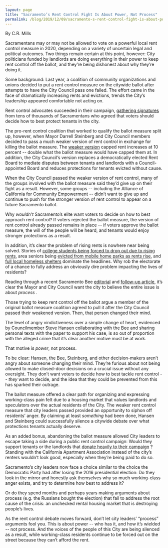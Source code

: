 ```yaml
---
layout: page
title: "Sacramento’s Rent Control Fight Is About Power, Not Process"
permalink: /blog/2019/12/09/sacramento-s-rent-control-fight-is-about-power-not-process/
---
```


By C.R. Mills

Sacramentans may or may not be allowed to vote on a powerful local rent control measure in 2020, depending on a variety of uncertain legal and political outcomes. Two things remain certain at this point, however: City politicians funded by landlords are doing everything in their power to keep rent control off the ballot, and they’re being dishonest about why they’re doing it.

Some background: Last year, a coalition of community organizations and unions decided to put a rent control measure on the citywide ballot after attempts to have the City Council pass one failed. The effort came in the face of dramatically increasing rents and evictions, trends the City’s leadership appeared comfortable not acting on.

Rent control advocates succeeded in their campaign, [gathering signatures](http://www.capradio.org/articles/2018/08/30/sacramento-rent-control-proponents-file-signatures-for-ballot-measure/) from tens of thousands of Sacramentans who agreed that voters should decide how to best protect tenants in the city.

The pro-rent control coalition that worked to qualify the ballot measure split up, however, when Mayor Darrell Steinberg and City Council members decided to pass a much weaker version of rent control in exchange for killing the ballot measure. The [weaker version](https://www.sacbee.com/news/local/article234987217.html) capped rent increases at 10 percent -- double what the ballot measure would have capped them at. In addition, the City Council’s version replaces a democratically elected Rent Board to mediate disputes between tenants and landlords with a Council-appointed Board and reduces protections for tenants evicted without cause.

When the City Council passed the weaker version of rent control, many of the groups involved with the ballot measure said they’d give up on their fight as a result. However, some groups -- including the Alliance of California for Community Empowerment -- didn’t want to give up and continue to push for the stronger version of rent control to appear on a future Sacramento ballot.

Why *wouldn’t* Sacramento’s elite want voters to decide on how to best approach rent control? If voters rejected the ballot measure, the version of rent control already passed remains in place -- if voters approve the ballot measure, the will of the people will be heard, and tenants would enjoy stronger protections as a result.

In addition, it’s clear the problem of rising rents is nowhere near being solved. Stories of [college students being forced to drop out due to rising rents](https://www.msn.com/en-us/news/us/the-new-face-of-sacramento-s-affordable-housing-crisis-college-students-forced-to-drop-out/ar-AAIh3mf), area seniors being [evicted from mobile home parks as rents rise](https://sacramento.cbslocal.com/video/4203985-senior-rents-rising/), and [full local homeless shelters](https://www.sacbee.com/news/local/article237589404.html#storylink=mainstage) dominate the headlines. Why rob the electorate of a chance to fully address an obviously dire problem impacting the lives of residents?

Reading through a recent Sacramento Bee [editorial](https://www.sacbee.com/opinion/article237122459.html) and [follow-up article](https://www.sacbee.com/opinion/article237474639.html), it’s clear the Mayor and City Council want the city to believe the entire issue is about *process* .

Those trying to keep rent control off the ballot argue a member of the original ballot measure coalition agreed to pull it after the City Council passed their weakened version. Then, that person changed their mind.

The level of angry vindictiveness over a simple change of heart, evidenced by Councilmember Steve Hansen collaborating with the Bee and sharing personal texts with the paper to support his case, is so out of proportion with the alleged crime that it’s clear another motive must be at work.

That motive is *power*, not process.

To be clear: Hansen, the Bee, Steinberg, and other decision-makers aren’t angry about someone changing their mind. They’re furious about not being allowed to make closed-door decisions on a crucial issue without any oversight. They don’t want voters to decide how to best tackle rent control -- *they* want to decide, and the idea that they could be prevented from this has sparked their outrage.

The ballot measure offered a clear path for organizing and expressing working-class pain felt due to a housing market that values landlords and speculators over the actual residents of the City. The weaker rent control measure that city leaders passed provided an opportunity to siphon off residents’ anger. By claiming at least *something* had been done, Hansen and Steinberg could successfully silence a citywide debate over what protections tenants actually deserve.

As an added bonus, abandoning the ballot measure allowed City leaders to escape taking a side during a public rent control campaign: Would they support tenants or the landlords that [donate heavily to their campaign](/blog/2018/01/03/rent_control_opponents_heavily_funding_sacramento_politicians/) ? Standing with the California Apartment Association instead of the city’s renters wouldn’t look good, especially when they’re being paid to do so.

Sacramento’s city leaders now face a choice similar to the choice the Democratic Party had after losing the 2016 presidential election: Do they look in the mirror and honestly ask themselves why so much working-class anger exists, and try to determine how best to address it?

Or do they spend months and perhaps years making arguments about process (e.g. the Russians bought the election) that fail to address the root cause of the crisis: an unchecked rental housing market that is destroying people’s lives.

As the rent control debate moves forward, don’t let city leaders’ “process” arguments fool you. This is about power -- who has it, and how it’s wielded -- not process. And the voices of the people of this City are being silenced as a result, while working-class residents continue to be forced out on the street because they can’t afford the rent.
